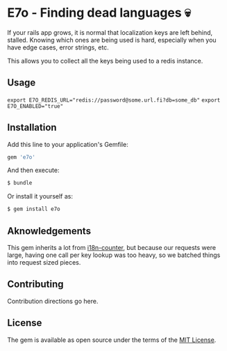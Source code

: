# E7o - Finding dead languages 💀

If your rails app grows, it is normal that localization keys are left behind, stalled. 
Knowing which ones are being used is hard, especially when you have edge cases, error strings, etc.

This allows you to collect all the keys being used to a redis instance.

## Usage

`export E7O_REDIS_URL="redis://password@some.url.fi?db=some_db"`
`export E7O_ENABLED="true"`


## Installation
Add this line to your application's Gemfile:

```ruby
gem 'e7o'
```

And then execute:
```bash
$ bundle
```

Or install it yourself as:
```bash
$ gem install e7o
```

## Aknowledgements 
This gem inherits a lot from [i18n-counter](https://github.com/paladinsoftware/i18n-counter), but because our requests were large, having one call per key lookup was too heavy, 
so we batched things into request sized pieces.

## Contributing
Contribution directions go here.

## License
The gem is available as open source under the terms of the [MIT License](https://opensource.org/licenses/MIT).
